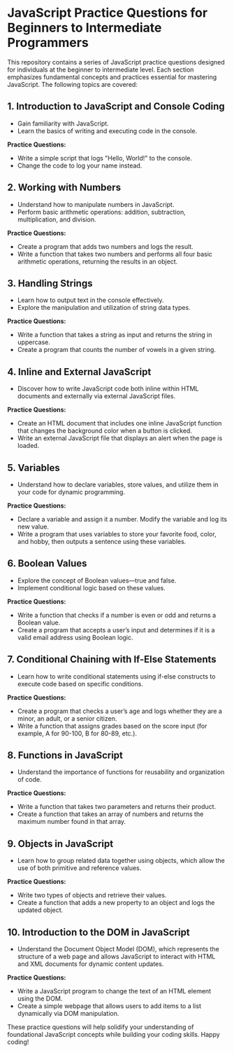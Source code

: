 # JavaScript Practice Questions for Beginners to Intermediate Programmers

This repository contains a series of JavaScript practice questions designed for individuals at the beginner to intermediate level. Each section emphasizes fundamental concepts and practices essential for mastering JavaScript. The following topics are covered:

## 1. Introduction to JavaScript and Console Coding
- Gain familiarity with JavaScript.
- Learn the basics of writing and executing code in the console.

**Practice Questions:**
- Write a simple script that logs "Hello, World!" to the console.
- Change the code to log your name instead.

## 2. Working with Numbers
- Understand how to manipulate numbers in JavaScript.
- Perform basic arithmetic operations: addition, subtraction, multiplication, and division.

**Practice Questions:**
- Create a program that adds two numbers and logs the result.
- Write a function that takes two numbers and performs all four basic arithmetic operations, returning the results in an object.

## 3. Handling Strings
- Learn how to output text in the console effectively.
- Explore the manipulation and utilization of string data types.

**Practice Questions:**
- Write a function that takes a string as input and returns the string in uppercase.
- Create a program that counts the number of vowels in a given string.

## 4. Inline and External JavaScript
- Discover how to write JavaScript code both inline within HTML documents and externally via external JavaScript files.

**Practice Questions:**
- Create an HTML document that includes one inline JavaScript function that changes the background color when a button is clicked.
- Write an external JavaScript file that displays an alert when the page is loaded.

## 5. Variables
- Understand how to declare variables, store values, and utilize them in your code for dynamic programming.

**Practice Questions:**
- Declare a variable and assign it a number. Modify the variable and log its new value.
- Write a program that uses variables to store your favorite food, color, and hobby, then outputs a sentence using these variables.

## 6. Boolean Values
- Explore the concept of Boolean values—true and false.
- Implement conditional logic based on these values.

**Practice Questions:**
- Write a function that checks if a number is even or odd and returns a Boolean value.
- Create a program that accepts a user’s input and determines if it is a valid email address using Boolean logic.

## 7. Conditional Chaining with If-Else Statements
- Learn how to write conditional statements using if-else constructs to execute code based on specific conditions.

**Practice Questions:**
- Create a program that checks a user’s age and logs whether they are a minor, an adult, or a senior citizen.
- Write a function that assigns grades based on the score input (for example, A for 90-100, B for 80-89, etc.).

## 8. Functions in JavaScript
- Understand the importance of functions for reusability and organization of code.

**Practice Questions:**
- Write a function that takes two parameters and returns their product.
- Create a function that takes an array of numbers and returns the maximum number found in that array.

## 9. Objects in JavaScript
- Learn how to group related data together using objects, which allow the use of both primitive and reference values.

**Practice Questions:**
- Write two types of objects and retrieve their values.
- Create a function that adds a new property to an object and logs the updated object.

## 10. Introduction to the DOM in JavaScript
- Understand the Document Object Model (DOM), which represents the structure of a web page and allows JavaScript to interact with HTML and XML documents for dynamic content updates.

**Practice Questions:**
- Write a JavaScript program to change the text of an HTML element using the DOM.
- Create a simple webpage that allows users to add items to a list dynamically via DOM manipulation.

These practice questions will help solidify your understanding of foundational JavaScript concepts while building your coding skills. Happy coding!
